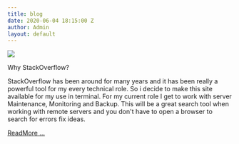 ```yaml
---
title: blog
date: 2020-06-04 18:15:00 Z
author: Admin
layout: default
---
```


<img src="/uploads/stack.png">

<p>Why StackOverflow? </p>

<p>StackOverflow has been around for many years and it has been really a powerful tool for my every technical role. So i decide to make this site available for my use in terminal. For my current role I get to work with server Maintenance, Monitoring and Backup. This will be a great search tool when working with remote servers and you don't have to open a browser to search for errors fix ideas.</p>

<a href="https://dev.to/jenzzly/stack-overflow-command-line-search-tool-5fjf" target="_blank"> ReadMore ...</a>
